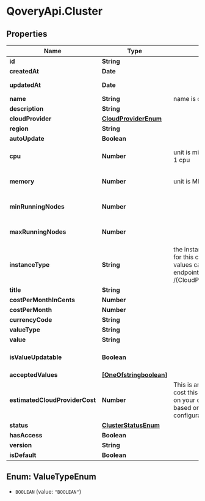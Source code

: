 # QoveryApi.Cluster

## Properties

Name | Type | Description | Notes
------------ | ------------- | ------------- | -------------
**id** | **String** |  | 
**createdAt** | **Date** |  | [readonly] 
**updatedAt** | **Date** |  | [optional] [readonly] 
**name** | **String** | name is case-insensitive | 
**description** | **String** |  | [optional] 
**cloudProvider** | [**CloudProviderEnum**](CloudProviderEnum.md) |  | 
**region** | **String** |  | 
**autoUpdate** | **Boolean** |  | [optional] 
**cpu** | **Number** | unit is millicores (m). 1000m &#x3D; 1 cpu | [optional] [default to 250]
**memory** | **Number** | unit is MB. 1024 MB &#x3D; 1GB | [optional] [default to 256]
**minRunningNodes** | **Number** |  | [optional] [default to 1]
**maxRunningNodes** | **Number** |  | [optional] [default to 1]
**instanceType** | **String** | the instance type to be used for this cluster. The list of values can be retrieved via the endpoint /{CloudProvider}/instanceType | [optional] 
**title** | **String** |  | [optional] 
**costPerMonthInCents** | **Number** |  | [optional] 
**costPerMonth** | **Number** |  | [optional] 
**currencyCode** | **String** |  | [optional] 
**valueType** | **String** |  | [optional] 
**value** | **String** |  | [optional] 
**isValueUpdatable** | **Boolean** |  | [optional] [default to false]
**acceptedValues** | [**[OneOfstringboolean]**](OneOfstringboolean.md) |  | [optional] 
**estimatedCloudProviderCost** | **Number** | This is an estimation of the cost this cluster will represent on your cloud proider bill, based on your current configuration | [optional] 
**status** | [**ClusterStatusEnum**](ClusterStatusEnum.md) |  | [optional] 
**hasAccess** | **Boolean** |  | [optional] 
**version** | **String** |  | [optional] 
**isDefault** | **Boolean** |  | [optional] 



## Enum: ValueTypeEnum


* `BOOLEAN` (value: `"BOOLEAN"`)




